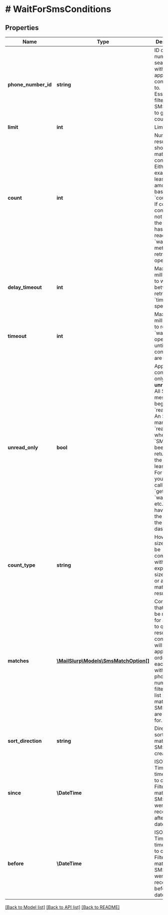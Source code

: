 # # WaitForSmsConditions

## Properties

Name | Type | Description | Notes
------------ | ------------- | ------------- | -------------
**phone_number_id** | **string** | ID of phone number to search within and apply conditions to. Essentially filtering the SMS found to give a count. |
**limit** | **int** | Limit results | [optional]
**count** | **int** | Number of results that should match conditions. Either exactly or at least this amount based on the &#x60;countType&#x60;. If count condition is not met and the timeout has not been reached the &#x60;waitFor&#x60; method will retry the operation. |
**delay_timeout** | **int** | Max time in milliseconds to wait between retries if a &#x60;timeout&#x60; is specified. | [optional]
**timeout** | **int** | Max time in milliseconds to retry the &#x60;waitFor&#x60; operation until conditions are met. |
**unread_only** | **bool** | Apply conditions only to **unread** SMS. All SMS messages begin with &#x60;read&#x3D;false&#x60;. An SMS is marked &#x60;read&#x3D;true&#x60; when an &#x60;SMS&#x60; has been returned to the user at least once. For example you have called &#x60;getSms&#x60; or &#x60;waitForSms&#x60; etc., or you have viewed the SMS in the dashboard. | [optional]
**count_type** | **string** | How result size should be compared with the expected size. Exactly or at-least matching result? | [optional]
**matches** | [**\MailSlurp\Models\SmsMatchOption[]**](SmsMatchOption) | Conditions that should be matched for an SMS to qualify for results. Each condition will be applied in order to each SMS within a phone number to filter a result list of matching SMSs you are waiting for. | [optional]
**sort_direction** | **string** | Direction to sort matching SMSs by created time | [optional]
**since** | **\DateTime** | ISO Date Time earliest time of SMS to consider. Filter for matching SMSs that were received after this date | [optional]
**before** | **\DateTime** | ISO Date Time latest time of SMS to consider. Filter for matching SMSs that were received before this date | [optional]

[[Back to Model list]](../../README#models) [[Back to API list]](../../README#endpoints) [[Back to README]](../../README)
